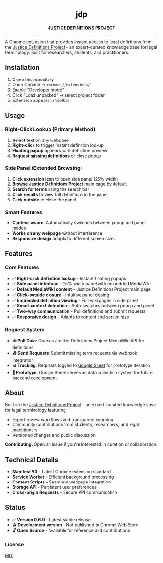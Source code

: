 <p align="center">
  <img src="assets/icon128.png" alt="Justice Definitions Project" width="64" height="64">
  <br>
  <strong>JUSTICE DEFINITIONS PROJECT</strong>
</p>

---

A Chrome extension that provides instant access to legal definitions from the [Justice Definitions Project](https://jdc-definitions.wikibase.wiki/wiki/The_Justice_Definitions_Project) - an expert-curated knowledge base for legal terminology. Built for researchers, students, and practitioners.

## Installation

1. Clone this repository
2. Open Chrome → `chrome://extensions/`
3. Enable "Developer mode"
4. Click "Load unpacked" → select project folder
5. Extension appears in toolbar

## Usage

### Right-Click Lookup (Primary Method)
1. **Select text** on any webpage
2. **Right-click** to trigger instant definition lookup
3. **Floating popup** appears with definition preview
4. **Request missing definitions** or close popup

### Side Panel (Extended Browsing)
1. **Click extension icon** to open side panel (25% width)
2. **Browse Justice Definitions Project** main page by default
3. **Search for terms** using the search bar
4. **Click results** to view full definitions in the panel
5. **Click outside** to close the panel

### Smart Features
- **Context-aware**: Automatically switches between popup and panel modes
- **Works on any webpage** without interference
- **Responsive design** adapts to different screen sizes

## Features

### Core Features
- ✅ **Right-click definition lookup** - Instant floating popups
- ✅ **Side panel interface** - 25% width panel with embedded MediaWiki
- ✅ **Default MediaWiki content** - Justice Definitions Project main page
- ✅ **Click-outside closure** - Intuitive panel closing
- ✅ **Embedded definition viewing** - Full wiki pages in side panel
- ✅ **Smart context detection** - Auto-switches between popup and panel
- ✅ **Two-way communication** - Pull definitions and submit requests
- ✅ **Responsive design** - Adapts to content and screen size

### Request System
- **📥 Pull Data**: Queries Justice Definitions Project MediaWiki API for definitions
- **📤 Send Requests**: Submit missing term requests via webhook integration
- **📊 Tracking**: Requests logged to [Google Sheet](https://docs.google.com/spreadsheets/d/15mdKhoJuhdzpeSCL0STRLFI5umMaDF5CCf0D5qiWbOY/edit?usp=sharing) for prototype iteration
- **🔬 Prototype**: Google Sheet serves as data collection system for future backend development

## About

Built on the [Justice Definitions Project](https://jdc-definitions.wikibase.wiki/wiki/The_Justice_Definitions_Project) - an expert-curated knowledge base for legal terminology featuring:
- Expert review workflows and transparent sourcing
- Community contributions from students, researchers, and legal practitioners
- Versioned changes and public discussion

**Contributing:** Open an issue if you're interested in curation or collaboration.

## Technical Details

- **Manifest V3** - Latest Chrome extension standard
- **Service Worker** - Efficient background processing
- **Content Scripts** - Seamless webpage integration
- **Storage API** - Persistent user preferences
- **Cross-origin Requests** - Secure API communication

## Status

- ✅ **Version 0.6.0** - Latest stable release
- ⚠️ **Development version** - Not published to Chrome Web Store
- 🔓 **Open Source** - Available for reference and contributions

### License

[MIT](LICENSE)


 
